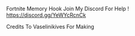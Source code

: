 
Fortnite Memory Hook
Join My Discord For Help !
https://discord.gg/YeWYcRcnCk

Credits To Vaselinikives For Making 












